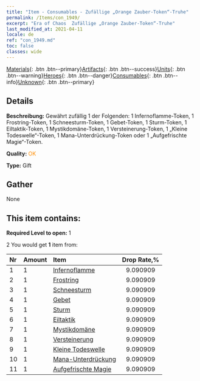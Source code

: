 ```yaml
---
title: "Item - Consumables - Zufällige „Orange Zauber-Token“-Truhe"
permalink: /Items/con_1949/
excerpt: "Era of Chaos  Zufällige „Orange Zauber-Token“-Truhe"
last_modified_at: 2021-04-11
locale: de
ref: "con_1949.md"
toc: false
classes: wide
---
```

 [Materials](/de/Items/){: .btn .btn--primary}[Artifacts](/de/Items/Artifacts/){: .btn .btn--success}[Units](/de/Items/Units/){: .btn .btn--warning}[Heroes](/de/Items/Heroes/){: .btn .btn--danger}[Consumables](/de/Items/Consumables/){: .btn .btn--info}[Unknown](/de/Items/Unknown/){: .btn .btn--primary}

## Details
 **Beschreibung:** Gewährt zufällig 1 der Folgenden: 1 Infernoflamme-Token, 1 Frostring-Token, 1 Schneesturm-Token, 1 Gebet-Token, 1 Sturm-Token, 1 Eiltaktik-Token, 1 Mystikdomäne-Token, 1 Versteinerung-Token, 1 „Kleine Todeswelle“-Token, 1 Mana-Unterdrückung-Token oder 1 „Aufgefrischte Magie“-Token.

 **Quality:** <span style="color: #FF8C00">OK</span>

 **Type:** Gift

## Gather

  None

## This item contains:

 **Required Level to open:** 1

 2 You would get **1** item  from:

  | Nr | Amount |     Item    | Drop Rate,% |
  |:---|:-------|:------------|:---------:|
  | 1 | 1 | [Infernoflamme](/de/Items/her_406/) | 9.090909 | 
  | 2 | 1 | [Frostring](/de/Items/her_421/) | 9.090909 | 
  | 3 | 1 | [Schneesturm](/de/Items/her_423/) | 9.090909 | 
  | 4 | 1 | [Gebet](/de/Items/her_432/) | 9.090909 | 
  | 5 | 1 | [Sturm](/de/Items/her_445/) | 9.090909 | 
  | 6 | 1 | [Eiltaktik](/de/Items/her_450/) | 9.090909 | 
  | 7 | 1 | [Mystikdomäne](/de/Items/her_470/) | 9.090909 | 
  | 8 | 1 | [Versteinerung](/de/Items/her_471/) | 9.090909 | 
  | 9 | 1 | [Kleine Todeswelle](/de/Items/her_456/) | 9.090909 | 
  | 10 | 1 | [Mana-Unterdrückung](/de/Items/her_480/) | 9.090909 | 
  | 11 | 1 | [Aufgefrischte Magie](/de/Items/her_482/) | 9.090909 | 

